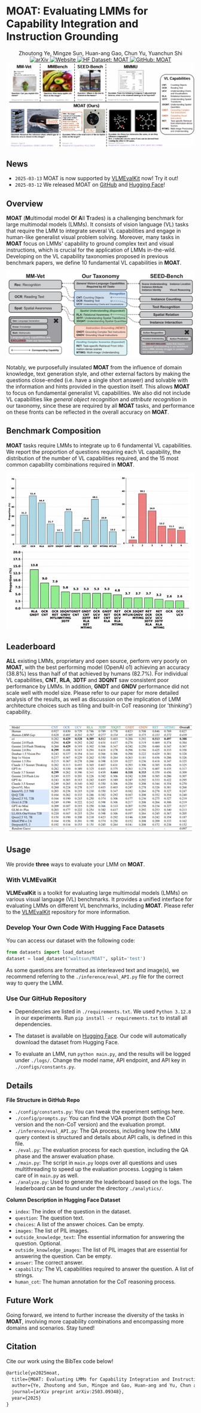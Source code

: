 <h1>MOAT: Evaluating LMMs for Capability Integration and Instruction Grounding</h1>

<div align="center">
    Zhoutong Ye, Mingze Sun, Huan-ang Gao, Chun Yu, Yuanchun Shi
</div>

<div align="center">
<a href="https://arxiv.org/abs/2503.09348" target="_blank">
    <img alt="arXiv" src="https://img.shields.io/badge/arXiv-MOAT-red?logo=arxiv" height="20" />
</a>
<a href="https://cambrian-yzt.github.io/MOAT/" target="_blank">
    <img alt="Website" src="https://img.shields.io/badge/🌎_Website-MOAT-blue.svg" height="20" />
</a>
<a href="https://huggingface.co/datasets/waltsun/MOAT" target="_blank">
    <img alt="HF Dataset: MOAT" src="https://img.shields.io/badge/%F0%9F%A4%97%20_HuggingFace-MOAT-yellow" height="20" />
</a>
<a href="https://github.com/Cambrian-yzt/MOAT" target="_blank">
    <img alt="GitHub: MOAT" src="https://img.shields.io/badge/GitHub-MOAT-yellow?logo=github" height="20" />
</a>
</div>

<img src=".\figures\fig1.png" alt="fig1" style="zoom:100%;" />

## News

- `2025-03-13` MOAT is now supported by [VLMEvalKit](https://github.com/open-compass/VLMEvalKit) now! Try it out!
- `2025-03-12` We released MOAT on [GitHub](https://github.com/Cambrian-yzt/MOAT) and [Hugging Face](https://huggingface.co/datasets/waltsun/MOAT)!

## Overview

**MOAT** (**M**ultimodal model **O**f **A**ll **T**rades) is a challenging benchmark for large multimodal models (LMMs). It consists of vision language (VL) tasks that require the LMM to integrate several VL capabilities and engage in human-like generalist visual problem solving. Moreover, many tasks in **MOAT** focus on LMMs' capability to ground complex text and visual instructions, which is crucial for the application of LMMs in-the-wild. Developing on the VL capability taxonomies proposed in previous benchmark papers, we define 10 fundamental VL capabilities in **MOAT**. 

<img src=".\figures\fig2.png" alt="fig2" style="zoom:100%;" />

Notably, we purposefully insulated **MOAT** from the influence of domain knowledge, text generation style, and other external factors by making the questions close-ended (i.e. have a single short answer) and solvable with the information and hints provided in the question itself. This allows **MOAT** to focus on fundamental generalist VL capabilities. We also did not include VL capabilities like *general object recognition* and *attribute recognition* in our taxonomy, since these are required by all **MOAT** tasks, and performance on these fronts can be reflected in the overall accuracy on **MOAT**.

## Benchmark Composition

**MOAT** tasks require LMMs to integrate up to 6 fundamental VL capabilities. We report the proportion of questions requiring each VL capability, the distribution of the number of VL capabilities required, and the 15 most common capability combinations required in **MOAT**.

<img src=".\figures\fig3.png" alt="fig3b" style="zoom:100%;" />



## Leaderboard

**ALL** existing LMMs, proprietary and open source, perform very poorly on **MOAT**, with the best performing model (OpenAI o1) achieving an accuracy (38.8%) less than half of that achieved by humans (82.7%). For individual VL capabilities, **CNT**, **RLA**, **3DTF** and **3DQNT** saw consistent poor performance by LMMs. In addition, **GNDT** and **GNDV** performance did not scale well with model size. Please refer to our paper for more detailed analysis of the results, as well as discussion on the implication of LMM architecture choices such as tiling and built-in CoT reasoning (or '*thinking*') capability.

<img src=".\figures\fig4.png" alt="fig4" style="zoom:100%;" />

## Usage

We provide **three** ways to evaluate your LMM on **MOAT**.

### With VLMEvalKit

**VLMEvalKit** is a toolkit for evaluating large multimodal models (LMMs) on various visual language (VL) benchmarks. It provides a unified interface for evaluating LMMs on different VL benchmarks, including **MOAT**. Please refer to the [VLMEvalKit](https://github.com/open-compass/VLMEvalKit) repository for more information.

### Develop Your Own Code With Hugging Face Datasets

You can access our dataset with the following code:

```python
from datasets import load_dataset
dataset = load_dataset("waltsun/MOAT", split='test')
```

As some questions are formatted as interleaved text and image(s), we recommend referring to the `./inference/eval_API.py` file for the correct way to query the LMM.

### Use Our GitHub Repository

* Dependencies are listed in `./requirements.txt`. We used `Python 3.12.8` in our experiments. Run `pip install -r requirements.txt` to install all dependencies. 

* The dataset is available on [Hugging Face](https://huggingface.co/datasets/waltsun/MOAT). Our code will automatically download the dataset from Hugging Face.

* To evaluate an LMM, run `python main.py`, and the results will be logged under `./logs/`. Change the model name, API endpoint, and API key in `./configs/constants.py`.

## Details

**File Structure in GitHub Repo**

* `./config/constants.py`: You can tweak the experiment settings here.
* `./config/prompts.py`: You can find the VQA prompt (both the CoT version and the non-CoT version) and the evaluation prompt.
* `./inference/eval_API.py`: The QA process, including how the LMM query context is structured and details about API calls, is defined in this file.
* `./eval.py`: The evaluation process for each question, including the QA phase and the answer evaluation phase.
* `./main.py`: The script in `main.py` loops over all questions and uses multithreading to speed up the evaluation process. Logging is taken care of in `main.py` as well.
* `./analyze.py`: Used to generate the leaderboard based on the logs. The leaderboard can be found under the directory `./analytics/`.

**Column Description in Hugging Face Dataset**

- `index`: The index of the question in the dataset.
- `question`: The question text.
- `choices`: A list of the answer choices. Can be empty.
- `images`: The list of PIL images.
- `outside_knowledge_text`: The essential information for answering the question. Optional.
- `outside_knowledge_images`: The list of PIL images that are essential for answering the question. Can be empty.
- `answer`: The correct answer.
- `capability`: The VL capabilities required to answer the question. A list of strings.
- `human_cot`: The human annotation for the CoT reasoning process.

## Future Work

Going forward, we intend to further increase the diversity of the tasks in **MOAT**, involving more capability combinations and encompassing more domains and scenarios. Stay tuned!

## Citation

Cite our work using the BibTex code below!

```latex
@article{ye2025moat,
  title={MOAT: Evaluating LMMs for Capability Integration and Instruction Grounding},
  author={Ye, Zhoutong and Sun, Mingze and Gao, Huan-ang and Yu, Chun and Shi, Yuanchun},
  journal={arXiv preprint arXiv:2503.09348},
  year={2025}
}
```

